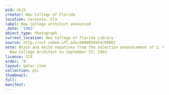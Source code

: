 ```yaml
---
pid: obj5
creator: New College of Florida
location: Sarasota, Fla
label: New College architect announced
_date: '1963'
object_type: Photograph
current_location: New College of Florida Library
source: http://ncf.sobek.ufl.edu/AA00026454/00001
note: Black and white negatives from the selection announcement of I. M. Pei as the
  New College architect on September 23, 1963.
license: CC0
order: '4'
layout: qatar_item
collection: pei
thumbnail: 
full: 
manifest: 
---
```


